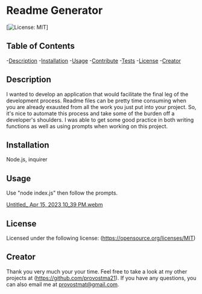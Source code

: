 # Readme Generator
  [![License: MIT](https://img.shields.io/badge/License-MIT-yellow.svg)]

  ## Table of Contents
  -[Description](#description)
  -[Installation](#installation)
  -[Usage](#usage)
  -[Contribute](#contribute)
  -[Tests](#tests)
  -[License](#license)
  -[Creator](#creator)

  ## Description
  I wanted to develop an application that would facilitate the final leg of the development process. Readme files can be pretty time consuming when you are already exausted from all the work you just put into your project. So, it's nice to automate this process and take some of the burden off a developer's shoulders. I was able to get some good practice in both writing functions as well as using prompts when working on this project.

  ## Installation
  Node.js, inquirer

  ## Usage
  Use "node index.js" then follow the prompts.

  
  [Untitled_ Apr 15, 2023 10_39 PM.webm](https://user-images.githubusercontent.com/107372103/232263697-69eca57e-fb58-4d38-8ea6-6d98bb6990b8.webm)


  ## License
  Licensed under the following license: (https://opensource.org/licenses/MIT)

  ## Creator
  Thank you very much your your time. Feel free to take a look at my other projects at (https://github.com/provostma21).
  If you have any questions, you can also email me at provostmat@gmail.com.

